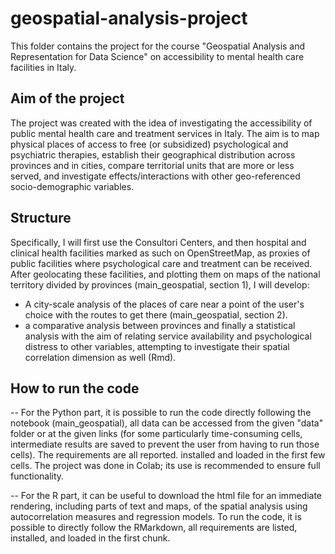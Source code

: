 # geospatial-analysis-project
This folder contains the project for the course "Geospatial Analysis and Representation for Data Science" on accessibility to mental health care facilities in Italy.

## Aim of the project
The project was created with the idea of investigating the accessibility of public mental health care and treatment services in Italy. 
The aim is to map physical places of access to free (or subsidized) psychological and psychiatric therapies, establish their geographical distribution across provinces and in cities, compare territorial units that are more or less served, and investigate effects/interactions with other geo-referenced socio-demographic variables.
## Structure
Specifically, I will first use the Consultori Centers, and then hospital and clinical health facilities marked as such on OpenStreetMap, as proxies of public facilities where psychological care and treatment can be received. After geolocating these facilities, and plotting them on maps of the national territory divided by provinces (main_geospatial, section 1), I will develop:
- A city-scale analysis of the places of care near a point of the user's choice with the routes to get there (main_geospatial, section 2).
- a comparative analysis between provinces and finally a statistical analysis with the aim of relating service availability and psychological distress to other variables, attempting to investigate their spatial correlation dimension as well (Rmd).
## How to run the code
-- For the Python part, it is possible to run the code directly following the notebook (main_geospatial), all data can be accessed from the given "data" folder or at the given links (for some particularly time-consuming cells, intermediate results are saved to prevent the user from having to run those cells). The requirements are all reported. installed and loaded in the first few cells.
The project was done in Colab; its use is recommended to ensure full functionality.

-- For the R part, it can be useful to download the html file for an immediate rendering, including parts of text and maps, of the spatial analysis using autocorrelation measures and regression models. To run the code, it is possible to directly follow the RMarkdown, all requirements are listed, installed, and loaded in the first chunk.
